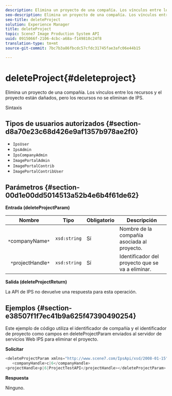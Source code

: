 ```yaml
---
description: Elimina un proyecto de una compañía. Los vínculos entre los recursos y el proyecto están dañados, pero los recursos no se eliminan de IPS.
seo-description: Elimina un proyecto de una compañía. Los vínculos entre los recursos y el proyecto están dañados, pero los recursos no se eliminan de IPS.
seo-title: deleteProject
solution: Experience Manager
title: deleteProject
topic: Scene7 Image Production System API
uuid: 0915066f-2106-4cbc-a68a-f149810c24f8
translation-type: tm+mt
source-git-commit: 7bc7b3a86fbcdc57cfdc31745fae3afc06e44b15

---
```



# deleteProject{#deleteproject}

Elimina un proyecto de una compañía. Los vínculos entre los recursos y el proyecto están dañados, pero los recursos no se eliminan de IPS.

Sintaxis

## Tipos de usuarios autorizados {#section-d8a70e23c68d426e9af1357b978ae2f0}

* `IpsUser`
* `IpsAdmin`
* `IpsCompanyAdmin`
* `ImagePortalAdmin`
* `ImagePortalContrib`
* `ImagePortalContribUser`

## Parámetros {#section-00d1e00dd5014513a52b4e6b4f61de62}

**Entrada (deleteProjectParam)**

| Nombre | Tipo | Obligatorio | Descripción |
|---|---|---|---|
| ` *`companyName`*` | `xsd:string` | Sí | Nombre de la compañía asociada al proyecto. |
| ` *`projectHandle`*` | `xsd:string` | Sí | Identificador del proyecto que se va a eliminar. |

**Salida (deleteProjectReturn)**

La API de IPS no devuelve una respuesta para esta operación.

## Ejemplos {#section-e38507f1f7ec41b9a625f47390490254}

Este ejemplo de código utiliza el identificador de compañía y el identificador de proyecto como campos en deleteProjectParam enviados al servidor de servicios Web IPS para eliminar el proyecto.

**Solicitar**

```java
<deleteProjectParam xmlns="http://www.scene7.com/IpsApi/xsd/2008-01-15">
   <companyHandle>c|6</companyHandle>
<projectHandle>p|6|ProjectTestAPI</projectHandle></deleteProjectParam>
```

**Respuesta**

Ninguno.
